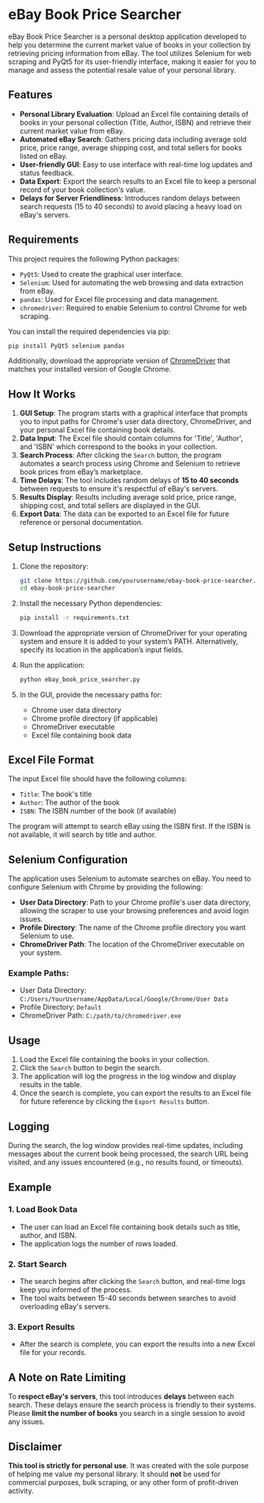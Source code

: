 # eBay Book Price Searcher

eBay Book Price Searcher is a personal desktop application developed to help you determine the current market value of books in your collection by retrieving pricing information from eBay. The tool utilizes Selenium for web scraping and PyQt5 for its user-friendly interface, making it easier for you to manage and assess the potential resale value of your personal library.

## Features

- **Personal Library Evaluation**: Upload an Excel file containing details of books in your personal collection (Title, Author, ISBN) and retrieve their current market value from eBay.
- **Automated eBay Search**: Gathers pricing data including average sold price, price range, average shipping cost, and total sellers for books listed on eBay.
- **User-friendly GUI**: Easy to use interface with real-time log updates and status feedback.
- **Data Export**: Export the search results to an Excel file to keep a personal record of your book collection's value.
- **Delays for Server Friendliness**: Introduces random delays between search requests (15 to 40 seconds) to avoid placing a heavy load on eBay's servers.

## Requirements

This project requires the following Python packages:
- `PyQt5`: Used to create the graphical user interface.
- `Selenium`: Used for automating the web browsing and data extraction from eBay.
- `pandas`: Used for Excel file processing and data management.
- `chromedriver`: Required to enable Selenium to control Chrome for web scraping.

You can install the required dependencies via pip:

```bash
pip install PyQt5 selenium pandas
```

Additionally, download the appropriate version of [ChromeDriver](https://sites.google.com/a/chromium.org/chromedriver/) that matches your installed version of Google Chrome.

## How It Works

1. **GUI Setup**: The program starts with a graphical interface that prompts you to input paths for Chrome's user data directory, ChromeDriver, and your personal Excel file containing book details.
2. **Data Input**: The Excel file should contain columns for 'Title', 'Author', and 'ISBN' which correspond to the books in your collection.
3. **Search Process**: After clicking the `Search` button, the program automates a search process using Chrome and Selenium to retrieve book prices from eBay’s marketplace.
4. **Time Delays**: The tool includes random delays of **15 to 40 seconds** between requests to ensure it's respectful of eBay's servers.
5. **Results Display**: Results including average sold price, price range, shipping cost, and total sellers are displayed in the GUI.
6. **Export Data**: The data can be exported to an Excel file for future reference or personal documentation.

## Setup Instructions

1. Clone the repository:

    ```bash
    git clone https://github.com/yourusername/ebay-book-price-searcher.git
    cd ebay-book-price-searcher
    ```

2. Install the necessary Python dependencies:

    ```bash
    pip install -r requirements.txt
    ```

3. Download the appropriate version of ChromeDriver for your operating system and ensure it is added to your system’s PATH. Alternatively, specify its location in the application’s input fields.

4. Run the application:

    ```bash
    python ebay_book_price_searcher.py
    ```

5. In the GUI, provide the necessary paths for:
    - Chrome user data directory
    - Chrome profile directory (if applicable)
    - ChromeDriver executable
    - Excel file containing book data

## Excel File Format

The input Excel file should have the following columns:

- `Title`: The book's title
- `Author`: The author of the book
- `ISBN`: The ISBN number of the book (if available)

The program will attempt to search eBay using the ISBN first. If the ISBN is not available, it will search by title and author.

## Selenium Configuration

The application uses Selenium to automate searches on eBay. You need to configure Selenium with Chrome by providing the following:

- **User Data Directory**: Path to your Chrome profile's user data directory, allowing the scraper to use your browsing preferences and avoid login issues.
- **Profile Directory**: The name of the Chrome profile directory you want Selenium to use.
- **ChromeDriver Path**: The location of the ChromeDriver executable on your system.

### Example Paths:
- User Data Directory: `C:/Users/YourUsername/AppData/Local/Google/Chrome/User Data`
- Profile Directory: `Default`
- ChromeDriver Path: `C:/path/to/chromedriver.exe`

## Usage

1. Load the Excel file containing the books in your collection.
2. Click the `Search` button to begin the search.
3. The application will log the progress in the log window and display results in the table.
4. Once the search is complete, you can export the results to an Excel file for future reference by clicking the `Export Results` button.

## Logging

During the search, the log window provides real-time updates, including messages about the current book being processed, the search URL being visited, and any issues encountered (e.g., no results found, or timeouts).

## Example

### 1. Load Book Data
   - The user can load an Excel file containing book details such as title, author, and ISBN.
   - The application logs the number of rows loaded.

### 2. Start Search
   - The search begins after clicking the `Search` button, and real-time logs keep you informed of the process.
   - The tool waits between 15-40 seconds between searches to avoid overloading eBay's servers.

### 3. Export Results
   - After the search is complete, you can export the results into a new Excel file for your records.

## A Note on Rate Limiting

To **respect eBay's servers**, this tool introduces **delays** between each search. These delays ensure the search process is friendly to their systems. Please **limit the number of books** you search in a single session to avoid any issues.

## Disclaimer

**This tool is strictly for personal use**. It was created with the sole purpose of helping me value my personal library. It should **not** be used for commercial purposes, bulk scraping, or any other form of profit-driven activity.
